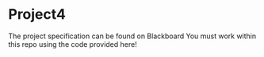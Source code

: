 # Project4
The project specification can be found on Blackboard
You must work within this repo using the code provided here!
